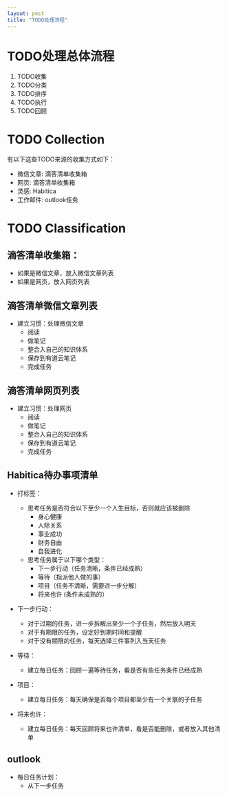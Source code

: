 ```yaml
---
layout: post
title: "TODO处理流程"
---
```


# TODO处理总体流程

1. TODO收集
2. TODO分类
3. TODO排序
4. TODO执行
5. TODO回顾

# TODO Collection

有以下这些TODO来源的收集方式如下：
- 微信文章: 滴答清单收集箱
- 网页: 滴答清单收集箱
- 灵感: Habitica
- 工作邮件: outlook任务

# TODO Classification

## 滴答清单收集箱：

- 如果是微信文章，放入微信文章列表
- 如果是网页，放入网页列表


## 滴答清单微信文章列表

- 建立习惯：处理微信文章
  - 阅读
  - 做笔记
  - 整合入自己的知识体系
  - 保存到有道云笔记
  - 完成任务

## 滴答清单网页列表

- 建立习惯：处理网页
  - 阅读
  - 做笔记
  - 整合入自己的知识体系
  - 保存到有道云笔记
  - 完成任务
  
## Habitica待办事项清单

- 打标签：
  - 思考任务是否符合以下至少一个人生目标，否则就应该被删除
    - 身心健康
    - 人际关系
    - 事业成功
    - 财务自由
    - 自我进化
  - 思考任务属于以下哪个类型：
    - 下一步行动（任务清晰，条件已经成熟）
    - 等待（指派他人做的事）
    - 项目（任务不清晰，需要进一步分解）
    - 将来也许 (条件未成熟的）

- 下一步行动：
  - 对于过期的任务，进一步拆解出至少一个子任务，然后放入明天
  - 对于有期限的任务，设定好到期时间和提醒
  - 对于没有期限的任务，每天选择三件事列入当天任务

- 等待：
  - 建立每日任务：回顾一遍等待任务，看是否有些任务条件已经成熟

- 项目：
  - 建立每日任务：每天确保是否每个项目都至少有一个关联的子任务
 
- 将来也许：
  - 建立每日任务：每天回顾将来也许清单，看是否能删除，或者放入其他清单
## outlook


- 每日任务计划：
  - 从下一步任务
